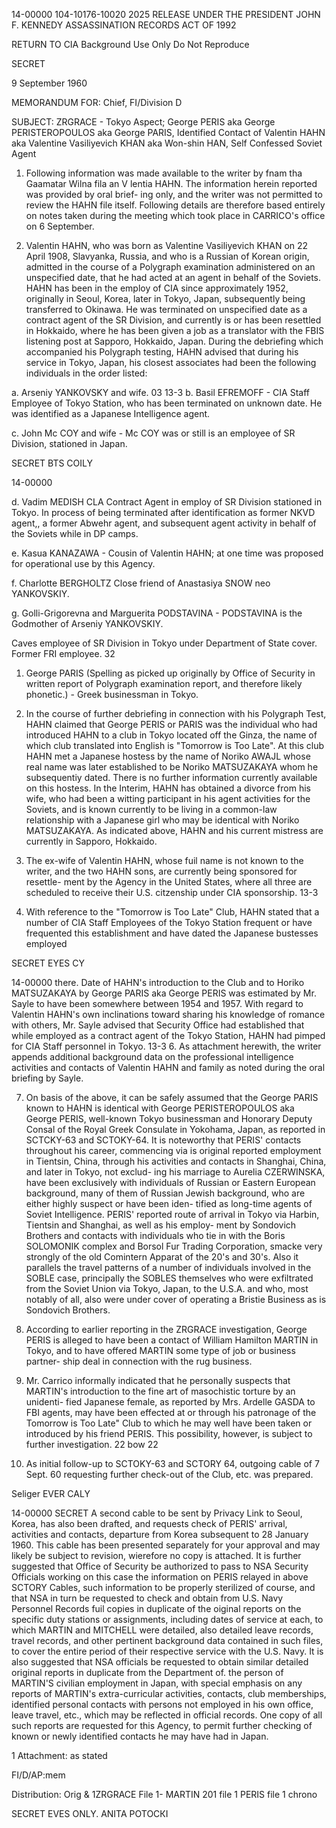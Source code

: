 14-00000
104-10176-10020
2025 RELEASE UNDER THE PRESIDENT JOHN F. KENNEDY ASSASSINATION RECORDS ACT OF 1992

RETURN TO CIA
Background Use Only
Do Not Reproduce

SECRET

9 September 1960

MEMORANDUM FOR: Chief, FI/Division D

SUBJECT: ZRGRACE - Tokyo Aspect;
George PERIS aka George PERISTEROPOULOS aka
George PARIS, Identified Contact of Valentin HAHN
aka Valentine Vasiliyevich KHAN aka Won-shin HAN,
Self Confessed Soviet Agent

1. Following information was made available to the writer by
fnam tha Gaamatar Wilna fila an
V lentia HAHN. The information herein reported was provided by oral brief-
ing only, and the writer was not permitted to review the HAHN file itself.
Following details are therefore based entirely on notes taken during the
meeting which took place in CARRICO's office on 6 September.

2. Valentin HAHN, who was born as Valentine Vasiliyevich KHAN on
22 April 1908, Slavyanka, Russia, and who is a Russian of Korean origin,
admitted in the course of a Polygraph examination administered on an
unspecified date, that he had acted at an agent in behalf of the Soviets. HAHN
has been in the employ of CIA since approximately 1952, originally in Seoul,
Korea, later in Tokyo, Japan, subsequently being transferred to Okinawa.
He was terminated on unspecified date as a contract agent of the SR Division,
and currently is or has been resettled in Hokkaido, where he has been given a
job as a translator with the FBIS listening post at Sapporo, Hokkaido, Japan.
During the debriefing which accompanied his Polygraph testing, HAHN advised
that during his service in Tokyo, Japan, his closest associates had been the
following individuals in the order listed:

a. Arseniy YANKOVSKY and wife.
03 13-3
b. Basil EFREMOFF - CIA Staff Employee of Tokyo Station, who
has been terminated on unknown date. He was identified as a
Japanese Intelligence agent.

c. John Mc COY and wife - Mc COY was or still is an employee of
SR Division, stationed in Japan.

SECRET
BTS COILY

14-00000

d. Vadim MEDISH CLA Contract Agent in employ of SR Division
stationed in Tokyo. In process of being terminated after
identification as former NKVD agent,, a former Abwehr agent,
and subsequent agent activity in behalf of the Soviets while in
DP camps.

e. Kasua KANAZAWA - Cousin of Valentin HAHN; at one time was
proposed for operational use by this Agency.

f. Charlotte BERGHOLTZ Close friend of Anastasiya SNOW neo
YANKOVSKIY.

g. Golli-Grigorevna and Marguerita PODSTAVINA - PODSTAVINA
is the Godmother of Arseniy YANKOVSKIY.

Caves employee of SR Division
in Tokyo under Department of State cover. Former FRI
employee.
32
1. George PARIS (Spelling as picked up originally by Office of
Security in written report of Polygraph examination report, and
therefore likely phonetic.) - Greek businessman in Tokyo.

3. In the course of further debriefing in connection with his Polygraph
Test, HAHN claimed that George PERIS or PARIS was the individual who had
introduced HAHN to a club in Tokyo located off the Ginza, the name of which
club translated into English is "Tomorrow is Too Late". At this club HAHN
met a Japanese hostess by the name of Noriko AWAJL whose real name was
later established to be Noriko MATSUZAKAYA whom he subsequentiy dated.
There is no further information currently available on this hostess. In the
Interim, HAHN has obtained a divorce from his wife, who had been a witting
participant in his agent activities for the Soviets, and is known currently to be
living in a common-law relationship with a Japanese girl who may be identical
with Noriko MATSUZAKAYA. As indicated above, HAHN and his current
mistress are currently in Sapporo, Hokkaido.

4. The ex-wife of Valentin HAHN, whose fuil name is not known to the
writer, and the two HAHN sons, are currently being sponsored for resettle-
ment by the Agency in the United States, where all three are scheduled to
receive their U.S. citzenship under CIA sponsorship.
13-3
5. With reference to the "Tomorrow is Too Late" Club, HAHN stated
that a number of CIA Staff Employees of the Tokyo Station frequent or have
frequented this establishment and have dated the Japanese bustesses employed

SECRET
EYES CY

14-00000
there. Date of HAHN's introduction to the Club and to Horiko MATSUZAKAYA
by George PARIS aka George PERIS was estimated by Mr. Sayle to have been
somewhere between 1954 and 1957. With regard to Valentin HAHN's own
inclinations toward sharing his knowledge of romance with others, Mr. Sayle
advised that Security Office had established that while employed as a contract
agent of the Tokyo Station, HAHN had pimped for CIA Staff personnel in Tokyo.
13-3
6. As attachment herewith, the writer appends additional background
data on the professional intelligence activities and contacts of Valentin HAHN
and family as noted during the oral briefing by Sayle.

7. On basis of the above, it can be safely assumed that the George
PARIS known to HAHN is identical with George PERISTEROPOULOS aka
George PERIS, well-known Tokyo businessman and Honorary Deputy Consal
of the Royal Greek Consulate in Yokohama, Japan, as reported in SCTCKY-63
and SCTOKY-64. It is noteworthy that PERIS' contacts throughout his career,
commencing via is original reported employment in Tientsin, China, through
his activities and contacts in Shanghai, China, and later in Tokyo, not exclud-
ing his marriage to Aurelia CZERWINSKA, have been exclusively with
individuals of Russian or Eastern European background, many of them of
Russian Jewish background, who are either highly suspect or have been iden-
tified as long-time agents of Soviet Intelligence. PERIS' reported route of
arrival in Tokyo via Harbin, Tientsin and Shanghai, as well as his employ-
ment by Sondovich Brothers and contacts with individuals who tie in with the
Boris SOLOMONIK complex and Borsol Fur Trading Corporation, smacke
very strongly of the old Comintern Apparat of the 20's and 30's. Also it
parallels the travel patterns of a number of individuals involved in the SOBLE
case, principally the SOBLES themselves who were exfiltrated from the
Soviet Union via Tokyo, Japan, to the U.S.A. and who, most notably of all,
also were under cover of operating a Bristie Business as is Sondovich Brothers.

8. According to earlier reporting in the ZRGRACE investigation,
George PERIS is alleged to have been a contact of William Hamilton MARTIN
in Tokyo, and to have offered MARTIN some type of job or business partner-
ship deal in connection with the rug business.

9. Mr. Carrico informally indicated that he personally suspects that
MARTIN's introduction to the fine art of masochistic torture by an unidenti-
fied Japanese female, as reported by Mrs. Ardelle GASDA to FBI agents,
may have been effected at or through his patronage of the Tomorrow is Too
Late" Club to which he may well have been taken or introduced by his friend
PERIS. This possibility, however, is subject to further investigation.
22
bow
22
10. As initial follow-up to SCTOKY-63 and SCTORY 64, outgoing cable
of 7 Sept. 60 requesting further check-out of the Club, etc. was prepared.

Seliger
EVER CALY

14-00000
SECRET
A second cable to be sent by Privacy Link to Seoul, Korea, has also been
drafted, and requests check of PERIS' arrival, activities and contacts,
departure from Korea subsequent to 28 January 1960. This cable has been
presented separately for your approval and may likely be subject to revision,
wierefore no copy is attached. It is further suggested that Office of Security
be authorized to pass to NSA Security Officials working on this case the
information on PERIS relayed in above SCTORY Cables, such information to
be properly sterilized of course, and that NSA in turn be requested to check
and obtain from U.S. Navy Personnel Records fuil copies in duplicate of the
oiginal reports on the specific duty stations or assignments, including dates
of service at each, to which MARTIN and MITCHELL were detailed, also
detailed leave records, travel records, and other pertinent background data
contained in such files, to cover the entire period of their respective service
with the U.S. Navy. It is also suggested that NSA officials be requested to
obtain similar detailed original reports in duplicate from the Department of.
the person of MARTIN'S civilian employment in Japan,
with special emphasis on any reports of MARTIN's extra-curricular activities,
contacts, club memberships, identified personal contacts with persons not
employed in his own office, leave travel, etc., which may be reflected in
official records. One copy of all such reports are requested for this Agency,
to permit further checking of known or newly identified contacts he may have
had in Japan.

1 Attachment: as stated

FI/D/AP:mem

Distribution:
Orig & 1ZRGRACE File
1- MARTIN 201 file
1
PERIS file
1 chrono

SECRET
EVES ONLY.
ΑΝΙΤΑ ΡОТОСКІ
